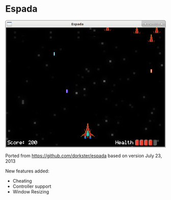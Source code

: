 # Espada

![Espada](/screenshots/game.png?raw=true "Espada screenshot")

Ported from https://github.com/dorkster/espada
based on version July 23, 2013

New features added:
 * Cheating
 * Controller support
 * Window Resizing

